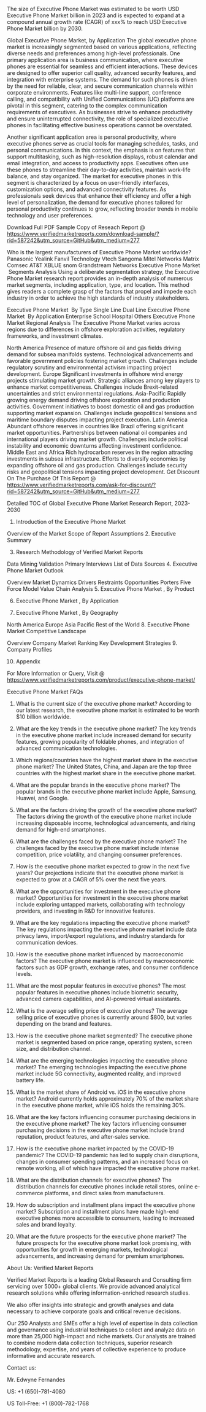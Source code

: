 The size of Executive Phone Market was estimated to be worth USD Executive Phone Market billion in 2023 and is expected to expand at a compound annual growth rate (CAGR) of xxx% to reach USD Executive Phone Market billion by 2030.

Global Executive Phone Market, by Application
The global executive phone market is increasingly segmented based on various applications, reflecting diverse needs and preferences among high-level professionals. One primary application area is business communication, where executive phones are essential for seamless and efficient interactions. These devices are designed to offer superior call quality, advanced security features, and integration with enterprise systems. The demand for such phones is driven by the need for reliable, clear, and secure communication channels within corporate environments. Features like multi-line support, conference calling, and compatibility with Unified Communications (UC) platforms are pivotal in this segment, catering to the complex communication requirements of executives. As businesses strive to enhance productivity and ensure uninterrupted connectivity, the role of specialized executive phones in facilitating effective business operations cannot be overstated.

Another significant application area is personal productivity, where executive phones serve as crucial tools for managing schedules, tasks, and personal communications. In this context, the emphasis is on features that support multitasking, such as high-resolution displays, robust calendar and email integration, and access to productivity apps. Executives often use these phones to streamline their day-to-day activities, maintain work-life balance, and stay organized. The market for executive phones in this segment is characterized by a focus on user-friendly interfaces, customization options, and advanced connectivity features. As professionals seek devices that enhance their efficiency and offer a high level of personalization, the demand for executive phones tailored for personal productivity continues to grow, reflecting broader trends in mobile technology and user preferences.

Download Full PDF Sample Copy of Reseach Report @ https://www.verifiedmarketreports.com/download-sample/?rid=587242&utm_source=GitHub&utm_medium=277

Who is the largest manufacturers of Executive Phone Market worldwide?
Panasonic
Yealink
Fanvil Technology
Vtech
Sangoma
Mitel Networks
Matrix Comsec
AT&T
XBLUE
snom
Grandstream Networks
Executive Phone Market  Segments Analysis
Using a deliberate segmentation strategy, the Executive Phone Market research report provides an in-depth analysis of numerous market segments, including application, type, and location. This method gives readers a complete grasp of the factors that propel and impede each industry in order to achieve the high standards of industry stakeholders.

Executive Phone Market  By Type
Single Line
Dual Line
Executive Phone Market  By Application
Enterprise
School
Hospital
Others
Executive Phone Market Regional Analysis
The Executive Phone Market varies across regions due to differences in offshore exploration activities, regulatory frameworks, and investment climates.

North America
Presence of mature offshore oil and gas fields driving demand for subsea manifolds systems.
Technological advancements and favorable government policies fostering market growth.
Challenges include regulatory scrutiny and environmental activism impacting project development.
Europe
Significant investments in offshore wind energy projects stimulating market growth.
Strategic alliances among key players to enhance market competitiveness.
Challenges include Brexit-related uncertainties and strict environmental regulations.
Asia-Pacific
Rapidly growing energy demand driving offshore exploration and production activities.
Government initiatives to boost domestic oil and gas production supporting market expansion.
Challenges include geopolitical tensions and maritime boundary disputes impacting project execution.
Latin America
Abundant offshore reserves in countries like Brazil offering significant market opportunities.
Partnerships between national oil companies and international players driving market growth.
Challenges include political instability and economic downturns affecting investment confidence.
Middle East and Africa
Rich hydrocarbon reserves in the region attracting investments in subsea infrastructure.
Efforts to diversify economies by expanding offshore oil and gas production.
Challenges include security risks and geopolitical tensions impacting project development.
Get Discount On The Purchase Of This Report @ https://www.verifiedmarketreports.com/ask-for-discount/?rid=587242&utm_source=GitHub&utm_medium=277

Detailed TOC of Global Executive Phone Market Research Report, 2023-2030
1. Introduction of the Executive Phone Market

Overview of the Market
Scope of Report
Assumptions
2. Executive Summary

3. Research Methodology of Verified Market Reports

Data Mining
Validation
Primary Interviews
List of Data Sources
4. Executive Phone Market Outlook

Overview
Market Dynamics
Drivers
Restraints
Opportunities
Porters Five Force Model
Value Chain Analysis
5. Executive Phone Market , By Product

6. Executive Phone Market , By Application

7. Executive Phone Market , By Geography

North America
Europe
Asia Pacific
Rest of the World
8. Executive Phone Market Competitive Landscape

Overview
Company Market Ranking
Key Development Strategies
9. Company Profiles

10. Appendix

For More Information or Query, Visit @ https://www.verifiedmarketreports.com/product/executive-phone-market/

Executive Phone Market FAQs
1. What is the current size of the executive phone market?
According to our latest research, the executive phone market is estimated to be worth $10 billion worldwide.

2. What are the key trends in the executive phone market?
The key trends in the executive phone market include increased demand for security features, growing popularity of foldable phones, and integration of advanced communication technologies.

3. Which regions/countries have the highest market share in the executive phone market?
The United States, China, and Japan are the top three countries with the highest market share in the executive phone market.

4. What are the popular brands in the executive phone market?
The popular brands in the executive phone market include Apple, Samsung, Huawei, and Google.

5. What are the factors driving the growth of the executive phone market?
The factors driving the growth of the executive phone market include increasing disposable income, technological advancements, and rising demand for high-end smartphones.

6. What are the challenges faced by the executive phone market?
The challenges faced by the executive phone market include intense competition, price volatility, and changing consumer preferences.

7. How is the executive phone market expected to grow in the next five years?
Our projections indicate that the executive phone market is expected to grow at a CAGR of 5% over the next five years.

8. What are the opportunities for investment in the executive phone market?
Opportunities for investment in the executive phone market include exploring untapped markets, collaborating with technology providers, and investing in R&D for innovative features.

9. What are the key regulations impacting the executive phone market?
The key regulations impacting the executive phone market include data privacy laws, import/export regulations, and industry standards for communication devices.

10. How is the executive phone market influenced by macroeconomic factors?
The executive phone market is influenced by macroeconomic factors such as GDP growth, exchange rates, and consumer confidence levels.

11. What are the most popular features in executive phones?
The most popular features in executive phones include biometric security, advanced camera capabilities, and AI-powered virtual assistants.

12. What is the average selling price of executive phones?
The average selling price of executive phones is currently around $800, but varies depending on the brand and features.

13. How is the executive phone market segmented?
The executive phone market is segmented based on price range, operating system, screen size, and distribution channel.

14. What are the emerging technologies impacting the executive phone market?
The emerging technologies impacting the executive phone market include 5G connectivity, augmented reality, and improved battery life.

15. What is the market share of Android vs. iOS in the executive phone market?
Android currently holds approximately 70% of the market share in the executive phone market, while iOS holds the remaining 30%.

16. What are the key factors influencing consumer purchasing decisions in the executive phone market?
The key factors influencing consumer purchasing decisions in the executive phone market include brand reputation, product features, and after-sales service.

17. How is the executive phone market impacted by the COVID-19 pandemic?
The COVID-19 pandemic has led to supply chain disruptions, changes in consumer spending patterns, and an increased focus on remote working, all of which have impacted the executive phone market.

18. What are the distribution channels for executive phones?
The distribution channels for executive phones include retail stores, online e-commerce platforms, and direct sales from manufacturers.

19. How do subscription and installment plans impact the executive phone market?
Subscription and installment plans have made high-end executive phones more accessible to consumers, leading to increased sales and brand loyalty.

20. What are the future prospects for the executive phone market?
The future prospects for the executive phone market look promising, with opportunities for growth in emerging markets, technological advancements, and increasing demand for premium smartphones.

About Us: Verified Market Reports

Verified Market Reports is a leading Global Research and Consulting firm servicing over 5000+ global clients. We provide advanced analytical research solutions while offering information-enriched research studies.

We also offer insights into strategic and growth analyses and data necessary to achieve corporate goals and critical revenue decisions.

Our 250 Analysts and SMEs offer a high level of expertise in data collection and governance using industrial techniques to collect and analyze data on more than 25,000 high-impact and niche markets. Our analysts are trained to combine modern data collection techniques, superior research methodology, expertise, and years of collective experience to produce informative and accurate research.

Contact us:

Mr. Edwyne Fernandes

US: +1 (650)-781-4080

US Toll-Free: +1 (800)-782-1768
